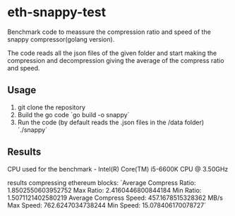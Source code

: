 # eth-snappy-test

Benchmark code to meassure the compression ratio and speed of the snappy compressor(golang version).

The code reads all the json files of the given folder and start making the compression and decompression giving the average of the compress ratio and speed.

## Usage

1. git clone the repository
2. Build the go code
    ´go build -o snappy´
3. Run the code (by default reads the .json files in the /data folder)
    ´./snappy´
    
## Results

CPU used for the benchmark - Intel(R) Core(TM) i5-6600K CPU @ 3.50GHz

results compressing ethereum blocks:
´Average Compress Ratio:  1.8502550603952752
Max Ratio:  2.4160446800844184 Min Ratio:  1.5071121402580219
Average Compress Speed:  457.1678515328362 MB/s
Max Speed:  762.6247034738244 Min Speed:  15.078406170078727´
